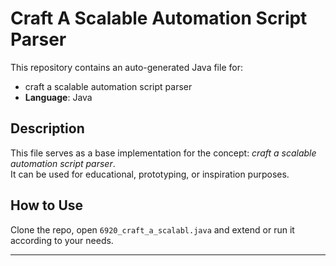 # Craft A Scalable Automation Script Parser

This repository contains an auto-generated Java file for:

- craft a scalable automation script parser
- **Language**: Java

## Description

This file serves as a base implementation for the concept: *craft a scalable automation script parser*.  
It can be used for educational, prototyping, or inspiration purposes.

## How to Use

Clone the repo, open `6920_craft_a_scalabl.java` and extend or run it according to your needs.

---


